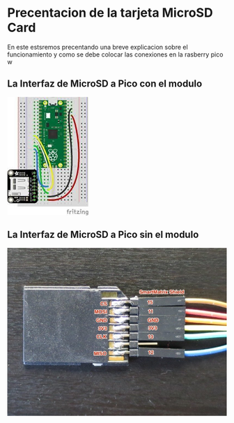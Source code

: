 # Precentacion de la tarjeta MicroSD Card
En este estsremos precentando una breve explicacion sobre el funcionamiento y como se debe colocar las conexiones en la rasberry pico w

## La Interfaz de MicroSD a Pico con el modulo
![](/img/esquema1.jpg)

## La Interfaz de MicroSD a Pico sin el modulo
![](/img/Microsd_pinout.jpg)